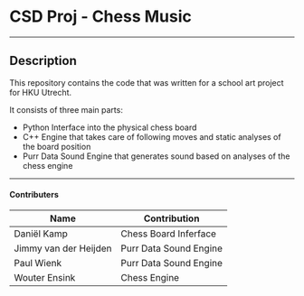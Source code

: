 # CSD Proj - Chess Music
---
## Description

This repository contains the code that was written for a school art project for HKU Utrecht.

It consists of three main parts:
* Python Interface into the physical chess board
* C++ Engine that takes care of following moves and static analyses of the board position
* Purr Data Sound Engine that generates sound based on analyses of the chess engine


---
#### Contributers
|Name|Contribution|
|---|---|
| Daniël Kamp|Chess Board Inferface|
|Jimmy van der Heijden| Purr Data Sound Engine|
|Paul Wienk| Purr Data Sound Engine|
|Wouter Ensink| Chess Engine|
